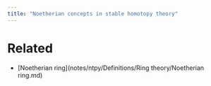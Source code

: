 ```yaml
---
title: "Noetherian concepts in stable homotopy theory"
---
```


# Related
- [Noetherian ring](notes/ntpy/Definitions/Ring theory/Noetherian ring.md)
